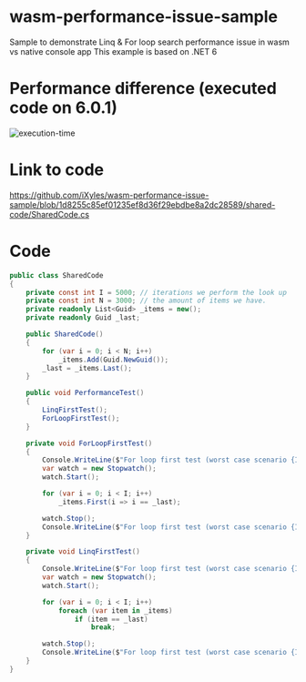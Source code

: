 # wasm-performance-issue-sample
Sample to demonstrate Linq &amp; For loop search performance issue in wasm vs native console app
This example is based on .NET 6

# Performance difference (executed code on 6.0.1)
![execution-time](https://user-images.githubusercontent.com/5310286/151583780-872f2545-cab6-4b8e-9e2e-447467688516.png)

# Link to code
https://github.com/iXyles/wasm-performance-issue-sample/blob/1d8255c85ef01235ef8d36f29ebdbe8a2dc28589/shared-code/SharedCode.cs

# Code
```csharp
public class SharedCode
{
    private const int I = 5000; // iterations we perform the look up
    private const int N = 3000; // the amount of items we have.
    private readonly List<Guid> _items = new();
    private readonly Guid _last;

    public SharedCode()
    {
        for (var i = 0; i < N; i++)
            _items.Add(Guid.NewGuid());
        _last = _items.Last();
    }

    public void PerformanceTest()
    {
        LinqFirstTest();
        ForLoopFirstTest();
    }

    private void ForLoopFirstTest()
    {
        Console.WriteLine($"For loop first test (worst case scenario {I} times on {N} items) start");
        var watch = new Stopwatch();
        watch.Start();

        for (var i = 0; i < I; i++)
            _items.First(i => i == _last);

        watch.Stop();
        Console.WriteLine($"For loop first test (worst case scenario {I} times on {N} items) finished, time: {watch.ElapsedMilliseconds}ms");
    }

    private void LinqFirstTest()
    {
        Console.WriteLine($"For loop first test (worst case scenario {I} times on {N} items) start");
        var watch = new Stopwatch();
        watch.Start();

        for (var i = 0; i < I; i++)
            foreach (var item in _items)
                if (item == _last)
                    break;

        watch.Stop();
        Console.WriteLine($"For loop first test (worst case scenario {I} times on {N} items) finished, time: {watch.ElapsedMilliseconds}ms");
    }
}
```
